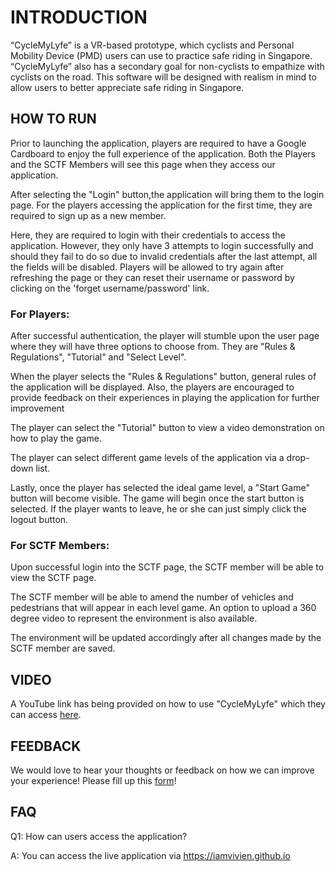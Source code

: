 # **INTRODUCTION**
“CycleMyLyfe” is a VR-based prototype, which cyclists and Personal Mobility Device (PMD) users can use to practice safe riding in Singapore. “CycleMyLyfe” also has a secondary goal for non-cyclists to empathize with cyclists on the road. This software will be designed with realism in mind to allow users to better appreciate safe riding in Singapore.


## **HOW TO RUN**

Prior to launching the application, players are required to have a Google Cardboard to enjoy the full experience of the application.
Both the Players and the SCTF Members will see this page when they access our application. 

After selecting the "Login" button,the application will bring them to the login page. For the players accessing the application for the first time, they are required to sign up as a new member.

Here, they are required to login with their credentials to access the application. However, they only have 3 attempts to login successfully and should they fail to do so due to invalid credentials after the last attempt, all the fields will be disabled. Players will be allowed to try again after refreshing the page or they can reset their username or password by clicking on the 'forget username/password' link.


### **For Players:**

After successful authentication, the player will stumble upon the user page where they will have three options to choose from. They are "Rules & Regulations", "Tutorial" and "Select Level".

When the player selects the "Rules & Regulations" button, general rules of the application will be displayed. Also, the players are encouraged to provide feedback on their experiences in playing the application for further improvement

The player can select the "Tutorial" button to view a video demonstration on how to play the game. 

The player can select different game levels of the application via a drop-down list.

Lastly, once the player has selected the ideal game level, a "Start Game" button will become visible. The game will begin once the start button is selected. If the player wants to leave, he or she can just simply click the logout button.


### **For SCTF Members:**

Upon successful login into the SCTF page, the SCTF member will be able to view the SCTF page.

The SCTF member will be able to amend the number of vehicles and pedestrians that will appear in each level game. An option to upload a 360 degree video to represent the environment is also available. 

The environment will be updated accordingly after all changes made by the SCTF member are saved.


## **VIDEO**
A YouTube link has being provided on how to use "CycleMyLyfe" which they can access [here](https://youtu.be/nftdN8sL8v8).


## **FEEDBACK**
We would love to hear your thoughts or feedback on how we can improve your experience! Please fill up this [form](https://goo.gl/forms/bFnaAKiA1IAR7uls2)!


## **FAQ**
Q1: How can users access the application?

A: You can access the live application via https://iamvivien.github.io
